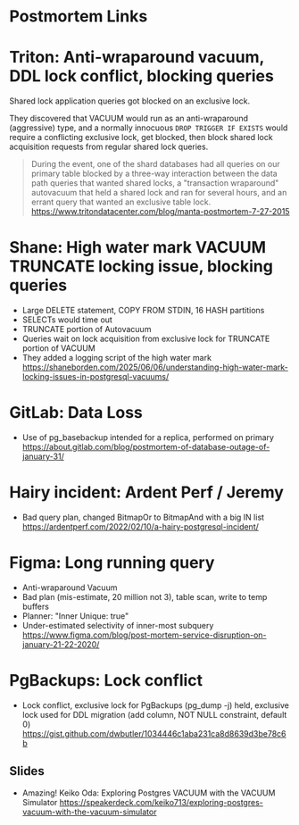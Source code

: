 # Postmortem Links

# Triton: Anti-wraparound vacuum, DDL lock conflict, blocking queries
Shared lock application queries got blocked on an exclusive lock.

They discovered that VACUUM would run as an anti-wraparound (aggressive) type, and a normally
innocuous `DROP TRIGGER IF EXISTS` would require a conflicting exclusive lock, get blocked, then block shared lock
acquisition requests from regular shared lock queries.

> During the event, one of the shard databases had all queries on our primary table blocked by a three-way interaction between the data path queries that wanted shared locks, a "transaction wraparound" autovacuum that held a shared lock and ran for several hours, and an errant query that wanted an exclusive table lock.
<https://www.tritondatacenter.com/blog/manta-postmortem-7-27-2015>

# Shane: High water mark VACUUM TRUNCATE locking issue, blocking queries
- Large DELETE statement, COPY FROM STDIN, 16 HASH partitions
- SELECTs would time out
- TRUNCATE portion of Autovacuum
- Queries wait on lock acquisition from exclusive lock for TRUNCATE portion of VACUUM
- They added a logging script of the high water mark
<https://shaneborden.com/2025/06/06/understanding-high-water-mark-locking-issues-in-postgresql-vacuums/>

# GitLab: Data Loss
- Use of pg_basebackup intended for a replica, performed on primary
<https://about.gitlab.com/blog/postmortem-of-database-outage-of-january-31/>

# Hairy incident: Ardent Perf / Jeremy
- Bad query plan, changed BitmapOr to BitmapAnd with a big IN list
<https://ardentperf.com/2022/02/10/a-hairy-postgresql-incident/>

# Figma: Long running query
- Anti-wraparound Vacuum
- Bad plan (mis-estimate, 20 million not 3), table scan, write to temp buffers
- Planner: "Inner Unique: true"
- Under-estimated selectivity of inner-most subquery
<https://www.figma.com/blog/post-mortem-service-disruption-on-january-21-22-2020/>

# PgBackups: Lock conflict
- Lock conflict, exclusive lock for PgBackups (pg_dump -j) held,
exclusive lock used for DDL migration (add column, NOT NULL constraint, default 0)
<https://gist.github.com/dwbutler/1034446c1aba231ca8d8639d3be78c6b>


## Slides
- Amazing! Keiko Oda: Exploring Postgres VACUUM with the VACUUM Simulator <https://speakerdeck.com/keiko713/exploring-postgres-vacuum-with-the-vacuum-simulator>
